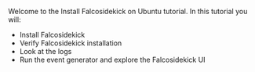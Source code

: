 Welcome to the Install Falcosidekick on Ubuntu tutorial.
In this tutorial you will:
- Install Falcosidekick
- Verify Falcosidekick installation
- Look at the logs
- Run the event generator and explore the Falcosidekick UI
